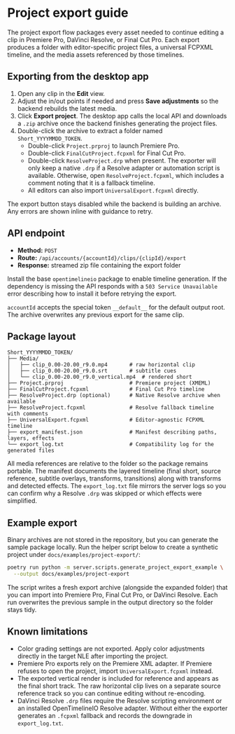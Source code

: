 # Project export guide

The project export flow packages every asset needed to continue editing a clip in
Premiere Pro, DaVinci Resolve, or Final Cut Pro. Each export produces a folder
with editor-specific project files, a universal FCPXML timeline, and the media
assets referenced by those timelines.

## Exporting from the desktop app

1. Open any clip in the **Edit** view.
2. Adjust the in/out points if needed and press **Save adjustments** so the
   backend rebuilds the latest media.
3. Click **Export project**. The desktop app calls the local API and downloads a
   `.zip` archive once the backend finishes generating the project files.
4. Double-click the archive to extract a folder named `Short_YYYYMMDD_TOKEN`.
   - Double-click `Project.prproj` to launch Premiere Pro.
   - Double-click `FinalCutProject.fcpxml` for Final Cut Pro.
   - Double-click `ResolveProject.drp` when present. The exporter will only keep
     a native `.drp` if a Resolve adapter or automation script is available.
     Otherwise, open `ResolveProject.fcpxml`, which includes a comment noting
     that it is a fallback timeline.
   - All editors can also import `UniversalExport.fcpxml` directly.

The export button stays disabled while the backend is building an archive. Any
errors are shown inline with guidance to retry.

## API endpoint

- **Method:** `POST`
- **Route:** `/api/accounts/{accountId}/clips/{clipId}/export`
- **Response:** streamed zip file containing the export folder

Install the base `opentimelineio` package to enable timeline generation. If the
dependency is missing the API responds with a `503 Service Unavailable` error
describing how to install it before retrying the export.

`accountId` accepts the special token `__default__` for the default output root.
The archive overwrites any previous export for the same clip.

## Package layout

```
Short_YYYYMMDD_TOKEN/
├── Media/
│   ├── clip_0.00-20.00_r9.0.mp4       # raw horizontal clip
│   ├── clip_0.00-20.00_r9.0.srt       # subtitle cues
│   └── clip_0.00-20.00_r9.0_vertical.mp4  # rendered short
├── Project.prproj                     # Premiere project (XMEML)
├── FinalCutProject.fcpxml             # Final Cut Pro timeline
├── ResolveProject.drp (optional)      # Native Resolve archive when available
├── ResolveProject.fcpxml              # Resolve fallback timeline with comments
├── UniversalExport.fcpxml             # Editor-agnostic FCPXML timeline
├── export_manifest.json               # Manifest describing paths, layers, effects
└── export_log.txt                     # Compatibility log for the generated files
```

All media references are relative to the folder so the package remains portable.
The manifest documents the layered timeline (final short, source reference,
subtitle overlays, transforms, transitions) along with transforms and detected
effects. The `export_log.txt` file mirrors the server logs so you can confirm
why a Resolve `.drp` was skipped or which effects were simplified.

## Example export

Binary archives are not stored in the repository, but you can generate the
sample package locally. Run the helper script below to create a synthetic
project under `docs/examples/project-export/`:

```bash
poetry run python -m server.scripts.generate_project_export_example \
  --output docs/examples/project-export
```

The script writes a fresh export archive (alongside the expanded folder) that
you can import into Premiere Pro, Final Cut Pro, or DaVinci Resolve. Each run
overwrites the previous sample in the output directory so the folder stays
tidy.

## Known limitations

- Color grading settings are not exported. Apply color adjustments directly in
  the target NLE after importing the project.
- Premiere Pro exports rely on the Premiere XML adapter. If Premiere refuses to
  open the project, import `UniversalExport.fcpxml` instead.
- The exported vertical render is included for reference and appears as the
  final short track. The raw horizontal clip lives on a separate source
  reference track so you can continue editing without re-encoding.
- DaVinci Resolve `.drp` files require the Resolve scripting environment or an
  installed OpenTimelineIO Resolve adapter. Without either the exporter
  generates an `.fcpxml` fallback and records the downgrade in `export_log.txt`.
